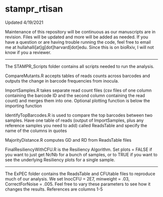 # stampr_rtisan

Updated 4/19/2021

Maintenance of this repository will be continuous as our manuscripts are in revision. Files will be updated and more will be added as needed. If you have a question or are having trouble running the code, feel free to email me at hullahalli[at]g[dot]harvard[dot]edu. Since this is on bioRxiv, I will not know if you a reviewer.

-----

The STAMPR_Scripts folder contains all scripts needed to run the analysis. 

CompareMutants.R accepts tables of reads counts across barcodes and outputs the change in barcode frequencies from inocula. 

ImportSamples.R takes separate read count files (csv files of one column containing the barcode ID and the second column containing the read count) and merges them into one. Optional plotting function is below the importing function

IdentifyTopBarcodes.R is used to compare the top barcodes between two samples. Have one table of reads (output of ImportSamples, plus any reference samples you need to add) called ReadsTable and specify the name of the columns in quotes 

MajorityDistance.R computes GD and RD from ReadsTable files

FinalResiliencyWithCFU.R is the Resiliency Algorithm. Set plots = FALSE if you want to just get Nr/Nb for a bunch of samples, or to TRUE if you want to see the underlying Resiliency plots for a single sample. 

-----

The ExPEC folder contains the ReadsTable and CFUtable files to reproduce much of our analysis. We set InocCFU = 2E7, minweight = .03, CorrectForNoise = .005. Feel free to vary these parameters to see how it changes the results. References are columns 1-5
